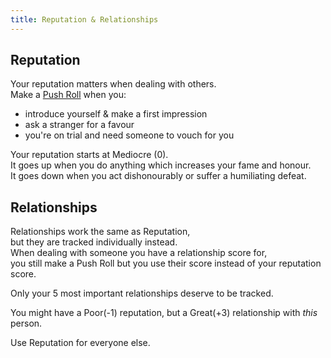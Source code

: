```yaml
---
title: Reputation & Relationships
---
```


## Reputation

Your reputation matters when dealing with others.  
Make a [Push Roll](/start-here/how-to-play#push-roll) when you:

-   introduce yourself & make a first impression
-   ask a stranger for a favour
-   you're on trial and need someone to vouch for you

Your reputation starts at Mediocre (0).  
It goes up when you do anything which increases your fame and honour.  
It goes down when you act dishonourably or suffer a humiliating defeat.

## Relationships

Relationships work the same as Reputation,  
but they are tracked individually instead.  
When dealing with someone you have a relationship score for,  
you still make a Push Roll but you use their score instead of your reputation
score.

Only your 5 most important relationships deserve to be tracked.

You might have a Poor(-1) reputation, but a Great(+3) relationship with _this_
person.

Use Reputation for everyone else.
